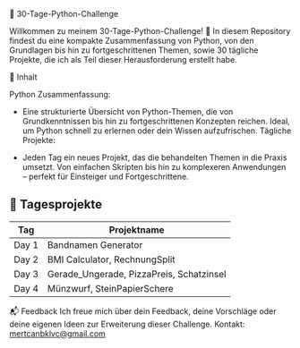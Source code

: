 🐍 30-Tage-Python-Challenge

Willkommen zu meinem 30-Tage-Python-Challenge! 🚀
In diesem Repository findest du eine kompakte Zusammenfassung von Python, von den Grundlagen bis hin zu fortgeschrittenen Themen, sowie 30 tägliche Projekte, die ich als Teil dieser Herausforderung erstellt habe.

📖 Inhalt

  Python Zusammenfassung:

  - Eine strukturierte Übersicht von Python-Themen, die von Grundkenntnissen bis hin zu fortgeschrittenen Konzepten reichen.
  Ideal, um Python schnell zu erlernen oder dein Wissen aufzufrischen.
  Tägliche Projekte:
  
  - Jeden Tag ein neues Projekt, das die behandelten Themen in die Praxis umsetzt.
  Von einfachen Skripten bis hin zu komplexeren Anwendungen – perfekt für Einsteiger und Fortgeschrittene.

## 📅 Tagesprojekte

| Tag   | Projektname                |
|-------|----------------------------|
| Day 1 | Bandnamen Generator        |
| Day 2 | BMI Calculator, RechnungSplit            |
| Day 3 | Gerade_Ungerade, PizzaPreis, Schatzinsel          |
| Day 4 | Münzwurf, SteinPapierSchere |

📬 Feedback
Ich freue mich über dein Feedback, deine Vorschläge oder deine eigenen Ideen zur Erweiterung dieser Challenge.
Kontakt: mertcanbklvc@gmail.com
